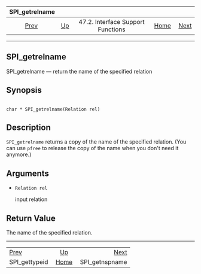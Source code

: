 <!--?xml version="1.0" encoding="UTF-8" standalone="no"?-->

|                 SPI\_getrelname                 |                                                                      |                                   |                                                       |                                                   |
| :---------------------------------------------: | :------------------------------------------------------------------- | :-------------------------------: | ----------------------------------------------------: | ------------------------------------------------: |
| [Prev](spi-spi-gettypeid.html "SPI_gettypeid")  | [Up](spi-interface-support.html "47.2. Interface Support Functions") | 47.2. Interface Support Functions | [Home](index.html "PostgreSQL 17devel Documentation") |  [Next](spi-spi-getnspname.html "SPI_getnspname") |

***

## SPI\_getrelname

SPI\_getrelname — return the name of the specified relation

## Synopsis

```

char * SPI_getrelname(Relation rel)
```

## Description

`SPI_getrelname` returns a copy of the name of the specified relation. (You can use `pfree` to release the copy of the name when you don't need it anymore.)

## Arguments

* `Relation rel`

    input relation

## Return Value

The name of the specified relation.

***

|                                                 |                                                                      |                                                   |
| :---------------------------------------------- | :------------------------------------------------------------------: | ------------------------------------------------: |
| [Prev](spi-spi-gettypeid.html "SPI_gettypeid")  | [Up](spi-interface-support.html "47.2. Interface Support Functions") |  [Next](spi-spi-getnspname.html "SPI_getnspname") |
| SPI\_gettypeid                                  |         [Home](index.html "PostgreSQL 17devel Documentation")        |                                   SPI\_getnspname |

